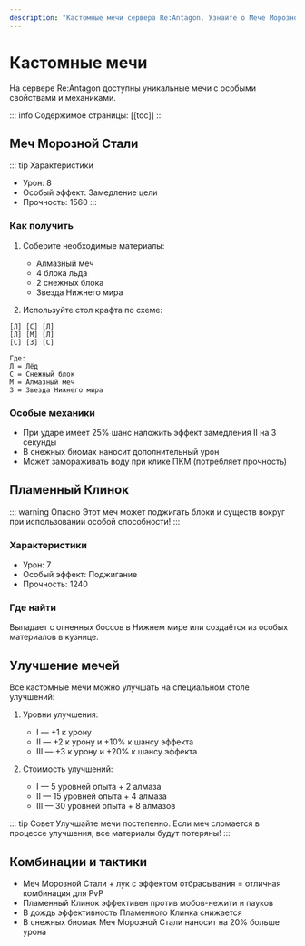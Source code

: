 ```yaml
---
description: "Кастомные мечи сервера Re:Antagon. Узнайте о Мече Морозной Стали, Пламенном Клинке, их характеристиках, рецептах и улучшениях."
---
```


# Кастомные мечи

На сервере Re:Antagon доступны уникальные мечи с особыми свойствами и механиками.

::: info Содержимое страницы:
[[toc]]
:::

## Меч Морозной Стали

<!-- ![Меч Морозной Стали](/assets/items/custom/frost-sword.png) -->

::: tip Характеристики
- Урон: 8
- Особый эффект: Замедление цели
- Прочность: 1560
:::

### Как получить

1. Соберите необходимые материалы:
   - Алмазный меч
   - 4 блока льда
   - 2 снежных блока
   - Звезда Нижнего мира

2. Используйте стол крафта по схеме:
```
[Л] [С] [Л]
[Л] [М] [Л]
[С] [З] [С]

Где: 
Л = Лёд
С = Снежный блок
М = Алмазный меч
З = Звезда Нижнего мира
```

### Особые механики

- При ударе имеет 25% шанс наложить эффект замедления II на 3 секунды
- В снежных биомах наносит дополнительный урон
- Может замораживать воду при клике ПКМ (потребляет прочность)

## Пламенный Клинок

<!-- ![Пламенный Клинок](/assets/items/custom/flame-sword.png) -->

::: warning Опасно
Этот меч может поджигать блоки и существ вокруг при использовании особой способности!
:::

### Характеристики
- Урон: 7
- Особый эффект: Поджигание
- Прочность: 1240

### Где найти
Выпадает с огненных боссов в Нижнем мире или создаётся из особых материалов в кузнице.

## Улучшение мечей

Все кастомные мечи можно улучшать на специальном столе улучшений:

1. Уровни улучшения:
   - I — +1 к урону
   - II — +2 к урону и +10% к шансу эффекта
   - III — +3 к урону и +20% к шансу эффекта

2. Стоимость улучшений:
   - I — 5 уровней опыта + 2 алмаза
   - II — 15 уровней опыта + 4 алмаза
   - III — 30 уровней опыта + 8 алмазов

::: tip Совет
Улучшайте мечи постепенно. Если меч сломается в процессе улучшения, все материалы будут потеряны!
:::

## Комбинации и тактики

- Меч Морозной Стали + лук с эффектом отбрасывания = отличная комбинация для PvP
- Пламенный Клинок эффективен против мобов-нежити и пауков
- В дождь эффективность Пламенного Клинка снижается
- В снежных биомах Меч Морозной Стали наносит на 20% больше урона
